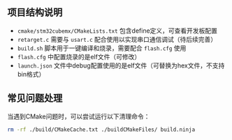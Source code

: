 ## 项目结构说明

- `cmake/stm32cubemx/CMakeLists.txt` 包含define定义，可查看开发板配置
- `retarget.c` 需要与 `usart.c` 配合使用以实现串口通信调试（待后续完善）
- `build.sh` 脚本用于一键编译和烧录，需要配合 `flash.cfg` 使用
- `flash.cfg` 中配置烧录的是elf文件（可修改）
- `launch.json` 文件中debug配置使用的是elf文件（可替换为hex文件，不支持bin格式）

## 常见问题处理

当遇到CMake问题时，可以尝试运行以下清理命令：
```bash
rm -rf ./build/CMakeCache.txt ./buildCMakeFiles/ build.ninja
